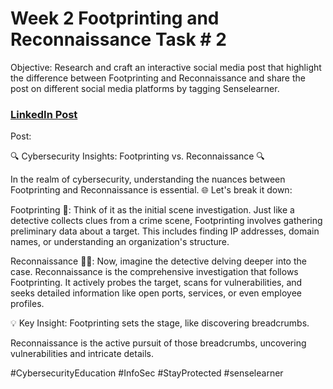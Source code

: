 # Week 2 Footprinting and Reconnaissance Task # 2

Objective: 
Research and craft an interactive social media post that highlight the difference between Footprinting and Reconnaissance and share the post on different social media platforms by tagging Senselearner. 

### [LinkedIn Post](https://www.linkedin.com/posts/jeff-tsui177_cybersecurityeducation-infosec-stayprotected-activity-7110379738245820416-VpIX?utm_source=share&utm_medium=member_desktop)

Post:

🔍 Cybersecurity Insights: Footprinting vs. Reconnaissance 🔍

In the realm of cybersecurity, understanding the nuances between Footprinting and Reconnaissance is essential. 🌐 Let's break it down:

Footprinting 👣:
Think of it as the initial scene investigation. Just like a detective collects clues from a crime scene, Footprinting involves gathering preliminary data about a target. This includes finding IP addresses, domain names, or understanding an organization's structure.

Reconnaissance 🕵️‍♂️:
Now, imagine the detective delving deeper into the case. Reconnaissance is the comprehensive investigation that follows Footprinting. It actively probes the target, scans for vulnerabilities, and seeks detailed information like open ports, services, or even employee profiles.

💡 Key Insight:
Footprinting sets the stage, like discovering breadcrumbs.

Reconnaissance is the active pursuit of those breadcrumbs, uncovering vulnerabilities and intricate details.


#CybersecurityEducation #InfoSec #StayProtected #senselearner
